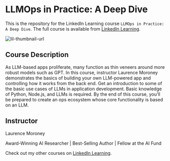 # LLMOps in Practice: A Deep Dive
This is the repository for the LinkedIn Learning course `LLMOps in Practice: A Deep Dive`. The full course is available from [LinkedIn Learning][lil-course-url].

![lil-thumbnail-url]

## Course Description

As LLM-based apps proliferate, many function as thin veneers around more robust models such as GPT. In this course, instructor Laurence Moroney demonstrates the basics of building your own LLM-powered app and controlling how it works from the back end. Get an introduction to some of the basic use cases of LLMs in application development. Basic knowledge of Python, Node.js, and LLMs is required. By the end of this course, you’ll be prepared to create an ops ecosystem whose core functionality is based on an LLM.

## Instructor

Laurence Moroney

Award-Winning AI Researcher | Best-Selling Author | Fellow at the AI Fund

                            

Check out my other courses on [LinkedIn Learning](https://www.linkedin.com/learning/instructors/laurence-moroney?u=104).


[0]: # (Replace these placeholder URLs with actual course URLs)

[lil-course-url]: https://www.linkedin.com/learning/genaiops-in-practice-a-deep-dive
[lil-thumbnail-url]: https://media.licdn.com/dms/image/v2/D4D0DAQHHBzGQ-tN7ew/learning-public-crop_675_1200/learning-public-crop_675_1200/0/1732665259063?e=2147483647&v=beta&t=MhKOSZhm6KtzlcGTrhA0dmjUZEjonxzyHM-znUL9PMk

